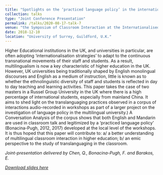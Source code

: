 ```yaml
---
title: "Spotlights on the ‘practiced language policy’ in the international university: a case study of multilingual interaction in higher education"
collection: talks
type: "Joint Conference Presentation"
permalink: /talks/2020-08-17-talk-7
venue: "the Symposium of Classroom Interaction at the Internationalised University"
date: 2018-12-10
location: "University of Surrey, Guildford, U.K."
---
```


Higher Educational institutions in the UK, and universities in particular, are often adopting ‘internationalisation strategies’ to adapt to the continuous transnational movements of their staff and students. As a result, multilingualism is now a key characteristic of higher education in the UK. However, UK universities being traditionally shaped by English monolingual discourses and English as a medium of instruction, little is known as to whether the ethnolinguistic diversity of staff and students is reflected in day to day teaching and learning activities. This paper takes the case of two masters in a Russel Group University in the UK where there is a high percentage of international students, especially from mainland China. It aims to shed light on the translanguaging practices observed in a corpus of interactions audio-recorded in workshops as part of a larger project on the investigation of language policy in the multilingual university.) A Conversation Analysis of the corpus shows that both English and Mandarin are used in classroom talk and legitimized by a ‘practiced language policy’ (Bonacina-Pugh, 2012, 2017) developed at the local level of the workshops. It is thus hoped that this paper will contribute to: a/ a better understanding of multilingual classroom interaction in higher education; b/ an emic perspective to the study of translanguaging in the classroom.

<i>Joint-presentation delivered by Chen, Q., Bonacina-Pugh, F. and Barakos, E.<i/>

[Download slides here](http://adachenqi.github.io/files/talk7.pdf)
